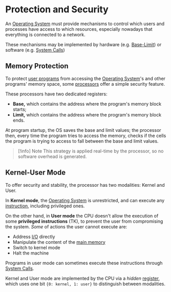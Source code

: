 # Protection and Security

An [Operating System](/Systems%20and%20Networking/Unit%201/Operating%20System/Operating%20System.md) must provide mechanisms to control which users and processes have access to which resources, especially nowadays that everything is connected to a network.

These mechanisms may be implemented by hardware (e.g. [Base-Limit](#Memory%20Protection)) or software (e.g. [System Calls](/Systems%20and%20Networking/Unit%201/Operating%20System/System%20Calls.md))

## Memory Protection

To protect [user programs](?TK) from accessing the [Operating System](/Systems%20and%20Networking/Unit%201/Operating%20System/Operating%20System.md)'s and other programs' memory space, some [processors](/Systems%20and%20Networking/Unit%201/Architecture/CPU.md) offer a simple security feature.

These processors have two dedicated registers:
- **Base,** which contains the address where the program's memory block starts;
- **Limit,** which contains the address where the program's memory block ends.

At program startup, the OS saves the base and limit values; the processor then, every time the program tries to access the memory, checks if the cells the program is trying to access to fall between the base and limit values.

> [!info] Note
> This strategy is applied real-time by the processor, so no software overhead is generated.


## Kernel-User Mode

To offer security and stability, the processor has two modalities: Kernel and User.

In **Kernel mode**, the [Operating System](/Systems%20and%20Networking/Unit%201/Operating%20System/Operating%20System.md) is unrestricted, and can execute any [instruction](/Systems%20and%20Networking/Unit%201/Architecture/Instructions.md), including privileged ones.

On the other hand, in **User mode** the CPU doesn't allow the execution of some **privileged instructions** (TK), to prevent the user from compromising the system. *Some* of actions the user cannot execute are:
- Address [I/O](/Systems%20and%20Networking/Unit%201/Architecture/IO%20Devices.md) directly
- Manipulate the content of the [main memory](/Systems%20and%20Networking/Unit%201/Architecture/Memory.md)
- Switch to kernel mode
- Halt the machine

Programs in user mode can sometimes execute these instructions through [System Calls](?TK).

Kernel and User mode are implemented by the CPU via a *hidden* [register](/Systems%20and%20Networking/Unit%201/Architecture/Registers.md), which uses one bit `{0: kernel, 1: user}` to distinguish between modalities.
